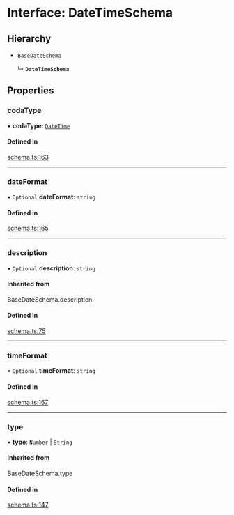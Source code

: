 # Interface: DateTimeSchema

## Hierarchy

- `BaseDateSchema`

  ↳ **`DateTimeSchema`**

## Properties

### codaType

• **codaType**: [`DateTime`](../enums/ValueHintType.md#datetime)

#### Defined in

[schema.ts:163](https://github.com/coda/packs-sdk/blob/main/schema.ts#L163)

___

### dateFormat

• `Optional` **dateFormat**: `string`

#### Defined in

[schema.ts:165](https://github.com/coda/packs-sdk/blob/main/schema.ts#L165)

___

### description

• `Optional` **description**: `string`

#### Inherited from

BaseDateSchema.description

#### Defined in

[schema.ts:75](https://github.com/coda/packs-sdk/blob/main/schema.ts#L75)

___

### timeFormat

• `Optional` **timeFormat**: `string`

#### Defined in

[schema.ts:167](https://github.com/coda/packs-sdk/blob/main/schema.ts#L167)

___

### type

• **type**: [`Number`](../enums/ValueType.md#number) \| [`String`](../enums/ValueType.md#string)

#### Inherited from

BaseDateSchema.type

#### Defined in

[schema.ts:147](https://github.com/coda/packs-sdk/blob/main/schema.ts#L147)
